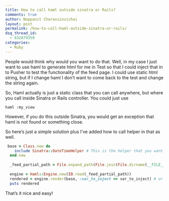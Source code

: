 ```yaml
---
title: How to call haml outside sinatra or Rails?
comments: true
author: Noppanit Charassinvichai
layout: post
permalink: /how-to-call-haml-outside-sinatra-or-rails/
dsq_thread_id:
  - 632879359
categories:
  - Ruby
---
```

People would think why would you want to do that. Well, in my case I just want to use haml to generate html for me in Test so that I could inject that in to Pusher to test the functionality of the feed page. I could use static html string, but if I change haml I don&#8217;t want to come back to the test and change the string again. 

So, Haml actually is just a static class that you can call anywhere, but where you call inside Sinatra or Rails controller. You could just use 

```
haml :my_view
```

However, if you do this outside Sinatra, you would get an exception that haml is not found or something close. 

So here&#8217;s just a simple solution plus I&#8217;ve added how to call helper in that as well. 

``` ruby
 base = Class.new do
    include Sinatra::DateTimeHelper # This is the helper that you want to include in Haml.
  end.new
  
  _feed_partial_path = File.expand_path(File.join(File.dirname(__FILE__), "..", "..", "views", "_feed_partial.haml"))
  
  engine = Haml::Engine.new(IO.read(_feed_partial_path))
  rendered = engine.render(base, :var_to_inject => var_to_inject) # or if you don't want to use helper it could be just engine.render(Object.new, :var_to_inject => var_to_inject)
  puts rendered
```

That&#8217;s it nice and easy!
